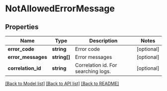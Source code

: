 # NotAllowedErrorMessage

## Properties
Name | Type | Description | Notes
------------ | ------------- | ------------- | -------------
**error_code** | **string** | Error code | [optional] 
**error_messages** | **string[]** | Error messages | [optional] 
**correlation_id** | **string** | Correlation id. For searching logs. | [optional] 

[[Back to Model list]](../README.md#documentation-for-models) [[Back to API list]](../README.md#documentation-for-api-endpoints) [[Back to README]](../README.md)


